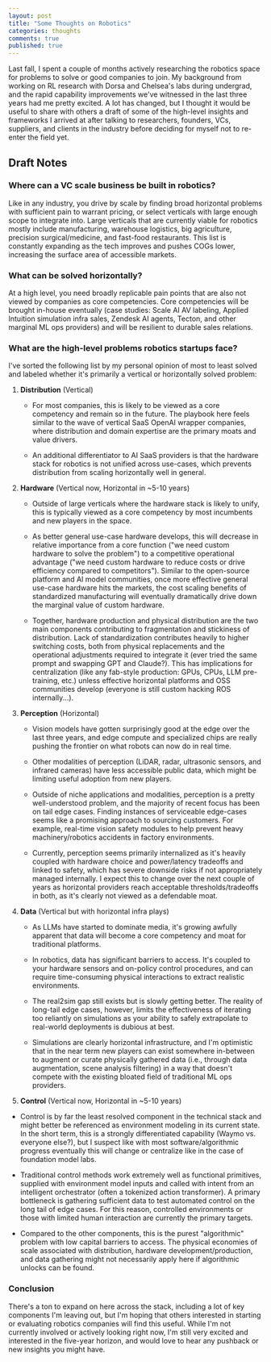 ```yaml
---
layout: post
title: "Some Thoughts on Robotics"
categories: thoughts
comments: true
published: true
---
```


Last fall, I spent a couple of months actively researching the robotics space for problems to solve or good companies to join. My background from working on RL research with Dorsa and Chelsea's labs during undergrad, and the rapid capability improvements we've witnessed in the last three years had me pretty excited. A lot has changed, but I thought it would be useful to share with others a draft of some of the high-level insights and frameworks I arrived at after talking to researchers, founders, VCs, suppliers, and clients in the industry before deciding for myself not to re-enter the field yet.

## Draft Notes

### Where can a VC scale business be built in robotics?

Like in any industry, you drive by scale by finding broad horizontal problems with sufficient pain to warrant pricing, or select verticals with large enough scope to integrate into. Large verticals that are currently viable for robotics mostly include manufacturing, warehouse logistics, big agriculture, precision surgical/medicine, and fast-food restaurants. This list is constantly expanding as the tech improves and pushes COGs lower, increasing the surface area of accessible markets.

### What can be solved horizontally?

At a high level, you need broadly replicable pain points that are also not viewed by companies as core competencies. Core competencies will be brought in-house eventually (case studies: Scale AI AV labeling, Applied Intuition simulation infra sales, Zendesk AI agents, Tecton, and other marginal ML ops providers) and will be resilient to durable sales relations.

### What are the high-level problems robotics startups face?

I've sorted the following list by my personal opinion of most to least solved and labeled whether it's primarily a vertical or horizontally solved problem:

1. **Distribution** (Vertical)

    - For most companies, this is likely to be viewed as a core competency and remain so in the future. The playbook here feels similar to the wave of vertical SaaS OpenAI wrapper companies, where distribution and domain expertise are the primary moats and value drivers.

    - An additional differentiator to AI SaaS providers is that the hardware stack for robotics is not unified across use-cases, which prevents distribution from scaling horizontally well in general.

2. **Hardware** (Vertical now, Horizontal in ~5-10 years)

    - Outside of large verticals where the hardware stack is likely to unify, this is typically viewed as a core competency by most incumbents and new players in the space.
    - As better general use-case hardware develops, this will decrease in relative importance from a core function ("we need custom hardware to solve the problem") to a competitive operational advantage ("we need custom hardware to reduce costs or drive efficiency compared to competitors"). Similar to the open-source platform and AI model communities, once more effective general use-case hardware hits the markets, the cost scaling benefits of standardized manufacturing will eventually dramatically drive down the marginal value of custom hardware.

    - Together, hardware production and physical distribution are the two main components contributing to fragmentation and stickiness of distribution. Lack of standardization contributes heavily to higher switching costs, both from physical replacements and the operational adjustments required to integrate it (ever tried the same prompt and swapping GPT and Claude?). This has implications for centralization (like any fab-style production: GPUs, CPUs, LLM pre-training, etc.) unless effective horizontal platforms and OSS communities develop (everyone is still custom hacking ROS internally...).

3. **Perception** (Horizontal)

    - Vision models have gotten surprisingly good at the edge over the last three years, and edge compute and specialized chips are really pushing the frontier on what robots can now do in real time.

    - Other modalities of perception (LiDAR, radar, ultrasonic sensors, and infrared cameras) have less accessible public data, which might be limiting useful adoption from new players.

    - Outside of niche applications and modalities, perception is a pretty well-understood problem, and the majority of recent focus has been on tail edge cases. Finding instances of serviceable edge-cases seems like a promising approach to sourcing customers. For example, real-time vision safety modules to help prevent heavy machinery/robotics accidents in factory environments.

    - Currently, perception seems primarily internalized as it's heavily coupled with hardware choice and power/latency tradeoffs and linked to safety, which has severe downside risks if not appropriately managed internally. I expect this to change over the next couple of years as horizontal providers reach acceptable thresholds/tradeoffs in both, as it's clearly not viewed as a defendable moat.

4. **Data** (Vertical but with horizontal infra plays)

    - As LLMs have started to dominate media, it's growing awfully apparent that data will become a core competency and moat for traditional platforms.

    - In robotics, data has significant barriers to access. It's coupled to your hardware sensors and on-policy control procedures, and can require time-consuming physical interactions to extract realistic environments.

    - The real2sim gap still exists but is slowly getting better. The reality of long-tail edge cases, however, limits the effectiveness of iterating too reliantly on simulations as your ability to safely extrapolate to real-world deployments is dubious at best.

    - Simulations are clearly horizontal infrastructure, and I'm optimistic that in the near term new players can exist somewhere in-between to augment or curate physically gathered data (i.e., through data augmentation, scene analysis filtering) in a way that doesn't compete with the existing bloated field of traditional ML ops providers.

5. **Control** (Vertical now, Horizontal in ~5-10 years)

- Control is by far the least resolved component in the technical stack and might better be referenced as environment modeling in its current state. In the short term, this is a strongly differentiated capability (Waymo vs. everyone else?), but I suspect like with most software/algorithmic progress eventually this will change or centralize like in the case of foundation model labs.

- Traditional control methods work extremely well as functional primitives, supplied with environment model inputs and called with intent from an intelligent orchestrator (often a tokenized action transformer). A primary bottleneck is gathering sufficient data to test automated control on the long tail of edge cases. For this reason, controlled environments or those with limited human interaction are currently the primary targets.

- Compared to the other components, this is the purest "algorithmic" problem with low capital barriers to access. The physical economies of scale associated with distribution, hardware development/production, and data gathering might not necessarily apply here if algorithmic unlocks can be found.

### Conclusion

There's a ton to expand on here across the stack, including a lot of key components I'm leaving out, but I'm hoping that others interested in starting or evaluating robotics companies will find this useful. While I'm not currently involved or actively looking right now, I'm still very excited and interested in the five-year horizon, and would love to hear any pushback or new insights you might have.
